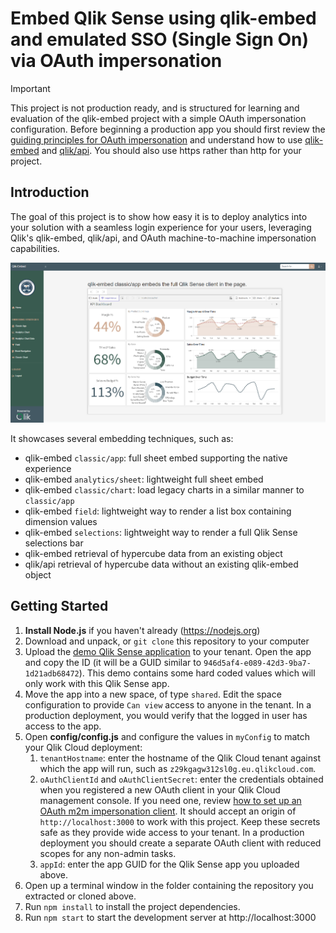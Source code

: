 
# Embed Qlik Sense using qlik-embed and emulated SSO (Single Sign On) via OAuth impersonation

> [!IMPORTANT]
> This project is not production ready, and is structured for learning and evaluation
> of the qlik-embed project with a simple OAuth impersonation configuration.
> Before beginning a production app you should first review the [guiding principles for OAuth impersonation](https://qlik.dev/authenticate/oauth/guiding-principles-oauth-impersonation/)
> and understand how to use [qlik-embed](https://qlik.dev/embed/qlik-embed/) and [qlik/api](https://qlik.dev/toolkits/qlik-api/). You should also use https rather than http
for your project.


## Introduction

The goal of this project is to show how easy it is to deploy analytics into your
solution with a seamless login experience for your users, leveraging Qlik's qlik-embed,
qlik/api, and OAuth machine-to-machine impersonation capabilities.

<img src="src/img/screenshot.png" width="600" alt="Screenshot of resulting embedded application"/>

It showcases several embedding techniques, such as:

- qlik-embed `classic/app`: full sheet embed supporting the native experience
- qlik-embed `analytics/sheet`: lightweight full sheet embed
- qlik-embed `classic/chart`: load legacy charts in a similar manner to `classic/app`
- qlik-embed `field`: lightweight way to render a list box containing dimension values
- qlik-embed `selections`: lightweight way to render a full Qlik Sense selections bar
- qlik-embed retrieval of hypercube data from an existing object
- qlik/api retrieval of hypercube data without an existing qlik-embed object

## Getting Started

1. **Install Node.js** if you haven't already (https://nodejs.org)
1. Download and unpack, or `git clone` this repository to your computer
1. Upload the [demo Qlik Sense application](./qlik_app/Consumer%20Sales.qvf) to your tenant. Open the app and copy the ID (it will be a GUID similar to `946d5af4-e089-42d3-9ba7-1d21adb68472`). This demo contains some hard coded values which will only work with this Qlik Sense app.
1. Move the app into a new space, of type `shared`. Edit the space configuration to provide `Can view` access to anyone in the tenant. In a production deployment, you would verify that the logged in user has access to the app.
1. Open **config/config.js** and configure the values in `myConfig` to match your Qlik Cloud deployment:
    1. `tenantHostname`: enter the hostname of the Qlik Cloud tenant against which the app will run, such as `z29kgagw312sl0g.eu.qlikcloud.com`.
    1. `oAuthClientId` and `oAuthClientSecret`: enter the credentials obtained when you registered a new OAuth client in your Qlik Cloud management console. If you need one, review [how to set up an OAuth m2m impersonation client](https://qlik.dev/authenticate/oauth/create-oauth-client-m2m-impersonation/). It should accept an origin of `http://localhost:3000` to work with this project. Keep these secrets
    safe as they provide wide access to your tenant. In a production deployment you
    should create a separate OAuth client with reduced scopes for any non-admin tasks.
    1. `appId`: enter the app GUID for the Qlik Sense app you uploaded above.
1. Open up a terminal window in the folder containing the repository you extracted or cloned above.
1. Run `npm install` to install the project dependencies.
1. Run `npm start` to start the development server at http://localhost:3000
